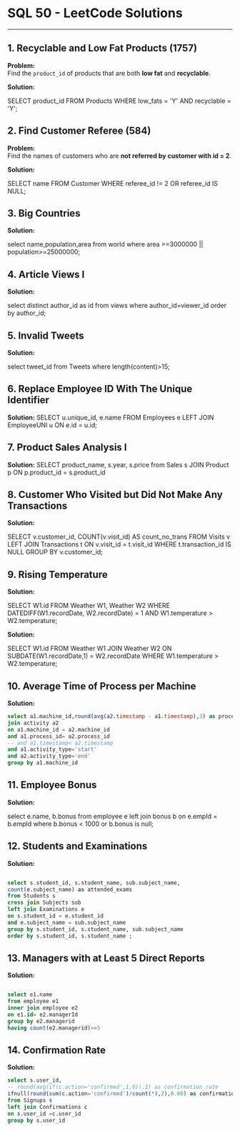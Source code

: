 # SQL 50 - LeetCode Solutions

---

## 1. Recyclable and Low Fat Products (1757)

**Problem:**  
Find the `product_id` of products that are both **low fat** and **recyclable**.

**Solution:**

SELECT product_id
FROM Products
WHERE low_fats = 'Y'
  AND recyclable = 'Y';



## 2. Find Customer Referee (584)
**Problem:**  
Find the names of customers who are **not referred by customer with id = 2**.


**Solution:**


SELECT name 
FROM Customer 
WHERE referee_id != 2 
   OR referee_id IS NULL;


## 3. Big Countries

**Solution:** 

select name,population,area from world where area >=3000000 ||  population>=25000000;

## 4. Article Views I
**Solution:** 

select distinct author_id as id from views where author_id=viewer_id order by author_id;

## 5. Invalid Tweets
**Solution:** 

select tweet_id from Tweets where length(content)>15;

## 6. Replace Employee ID With The Unique Identifier

**Solution:** 
SELECT u.unique_id, e.name
FROM Employees e
LEFT JOIN EmployeeUNI u
ON e.id = u.id;

## 7. Product Sales Analysis I


**Solution:** 
SELECT product_name, s.year, s.price from Sales s 
JOIN Product p 
ON p.product_id = s.product_id

## 8. Customer Who Visited but Did Not Make Any Transactions

**Solution:** 

SELECT v.customer_id, COUNT(v.visit_id) AS count_no_trans
FROM Visits v
LEFT JOIN Transactions t ON v.visit_id = t.visit_id
WHERE t.transaction_id IS NULL
GROUP BY v.customer_id;

## 9.  Rising Temperature

**Solution:** 

 SELECT W1.id
 FROM Weather W1, Weather W2 
 WHERE DATEDIFF(W1.recordDate, W2.recordDate) = 1
 AND W1.temperature > W2.temperature;


**Solution:** 

SELECT W1.id
FROM Weather W1
JOIN Weather W2 
  ON  SUBDATE(W1.recordDate,1) =  W2.recordDate
WHERE W1.temperature > W2.temperature;

## 10.  Average Time of Process per Machine

**Solution:** 

```sql
select a1.machine_id,round(avg(a2.timestamp - a1.timestamp),3) as processing_time from activity a1
join activity a2
on a1.machine_id = a2.machine_id
and a1.process_id= a2.process_id
-- and a1.timestamp< a2.timestamp
and a1.activity_type='start'
and a2.activity_type='end'
group by a1.machine_id

```

## 11. Employee Bonus

**Solution:** 

select e.name, b.bonus
from employee e
left join bonus b
 on e.empId = b.empId
where b.bonus < 1000 or b.bonus is null;


## 12.  Students and Examinations

**Solution:** 

```sql

select s.student_id, s.student_name, sub.subject_name,
count(e.subject_name) as attended_exams
from Students s
cross join Subjects sub
left join Examinations e
on s.student_id = e.student_id
and e.subject_name = sub.subject_name
group by s.student_id, s.student_name, sub.subject_name
order by s.student_id, s.student_name ;

```

## 13. Managers with at Least 5 Direct Reports

**Solution:** 
```sql

select e1.name
from employee e1
inner join employee e2
on e1.id= e2.managerId
group by e2.managerid
having count(e2.managerid)>=5

```


## 14. Confirmation Rate

**Solution:** 
```sql
select s.user_id,
-- round(avg(if(c.action='confirmed',1,0)),2) as confirmation_rate
ifnull(round(sum(c.action='confirmed')/count(*),2),0.00) as confirmation_rate
from Signups s
left join Confirmations c
on s.user_id =c.user_id
group by s.user_id
```
